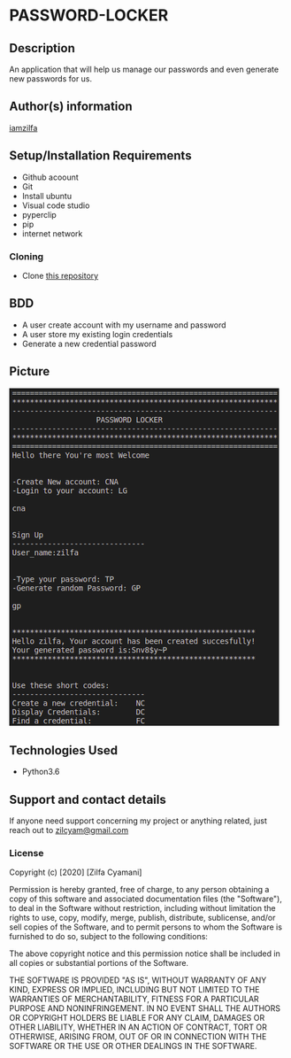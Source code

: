 # PASSWORD-LOCKER
## Description
  An application that will help us manage our passwords and even generate new passwords for us.
## Author(s) information
[iamzilfa](https://github.com/iamzilfa)

## Setup/Installation Requirements

* Github acoount
* Git
* Install ubuntu
* Visual code studio
* pyperclip
* pip
* internet network

### Cloning
* Clone [this repository](https://github.com/iamzilfa/Password-Locker)



## BDD
* A user create account with my username and password
* A user store my existing login credentials
* Generate a new credential password

## Picture

![Password-Locker](pasword.png)


## Technologies Used
* Python3.6

## Support and contact details
If anyone need support concerning my project or anything related, just reach out to zilcyam@gmail.com
 

### License

Copyright (c) [2020] [Zilfa Cyamani]

Permission is hereby granted, free of charge, to any person obtaining a copy
of this software and associated documentation files (the "Software"), to deal
in the Software without restriction, including without limitation the rights
to use, copy, modify, merge, publish, distribute, sublicense, and/or sell
copies of the Software, and to permit persons to whom the Software is
furnished to do so, subject to the following conditions:

The above copyright notice and this permission notice shall be included in all
copies or substantial portions of the Software.

THE SOFTWARE IS PROVIDED "AS IS", WITHOUT WARRANTY OF ANY KIND, EXPRESS OR
IMPLIED, INCLUDING BUT NOT LIMITED TO THE WARRANTIES OF MERCHANTABILITY,
FITNESS FOR A PARTICULAR PURPOSE AND NONINFRINGEMENT. IN NO EVENT SHALL THE
AUTHORS OR COPYRIGHT HOLDERS BE LIABLE FOR ANY CLAIM, DAMAGES OR OTHER
LIABILITY, WHETHER IN AN ACTION OF CONTRACT, TORT OR OTHERWISE, ARISING FROM,
OUT OF OR IN CONNECTION WITH THE SOFTWARE OR THE USE OR OTHER DEALINGS IN THE
SOFTWARE.